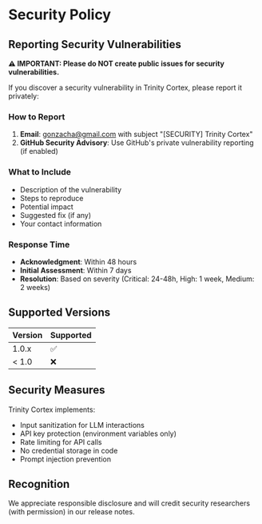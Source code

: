 # Security Policy

## Reporting Security Vulnerabilities

**⚠️ IMPORTANT: Please do NOT create public issues for security vulnerabilities.**

If you discover a security vulnerability in Trinity Cortex, please report it privately:

### How to Report

1. **Email**: gonzacha@gmail.com with subject "[SECURITY] Trinity Cortex"
2. **GitHub Security Advisory**: Use GitHub's private vulnerability reporting (if enabled)

### What to Include

- Description of the vulnerability
- Steps to reproduce
- Potential impact
- Suggested fix (if any)
- Your contact information

### Response Time

- **Acknowledgment**: Within 48 hours
- **Initial Assessment**: Within 7 days
- **Resolution**: Based on severity (Critical: 24-48h, High: 1 week, Medium: 2 weeks)

## Supported Versions

| Version | Supported          |
| ------- | ------------------ |
| 1.0.x   | :white_check_mark: |
| < 1.0   | :x:                |

## Security Measures

Trinity Cortex implements:
- Input sanitization for LLM interactions
- API key protection (environment variables only)
- Rate limiting for API calls
- No credential storage in code
- Prompt injection prevention

## Recognition

We appreciate responsible disclosure and will credit security researchers (with permission) in our release notes.
